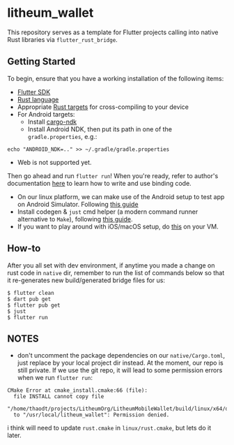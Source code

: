 # litheum_wallet

This repository serves as a template for Flutter projects calling into native Rust
libraries via `flutter_rust_bridge`.

## Getting Started

To begin, ensure that you have a working installation of the following items:
- [Flutter SDK](https://docs.flutter.dev/get-started/install)
- [Rust language](https://rustup.rs/)
- Appropriate [Rust targets](https://rust-lang.github.io/rustup/cross-compilation.html) for cross-compiling to your device
- For Android targets:
    - Install [cargo-ndk](https://github.com/bbqsrc/cargo-ndk#installing)
    - Install Android NDK, then put its path in one of the `gradle.properties`, e.g.:

```
echo "ANDROID_NDK=.." >> ~/.gradle/gradle.properties
```

- Web is not supported yet.

Then go ahead and run `flutter run`! When you're ready, refer to author's documentation
[here](https://fzyzcjy.github.io/flutter_rust_bridge/index.html)
to learn how to write and use binding code.

- On our linux platform, we can make use of the Android setup to test app on Android Simulator. Following [this guide](http://cjycode.com/flutter_rust_bridge/template/setup_android.html)
- Install codegen & `just` cmd helper (a modern command runner alternative to `Make`), following [this guide](http://cjycode.com/flutter_rust_bridge/template/generate_install.html).
- If you want to play around with iOS/macOS setup, do [this](http://cjycode.com/flutter_rust_bridge/template/setup_ios.html) on your VM. 


## How-to
After you all set with dev environment, if anytime you made a change on rust code in `native` dir, remember to run the list of commands below so that it re-generates new build/generated bridge files for us:
```
$ flutter clean
$ dart pub get
$ flutter pub get
$ just
$ flutter run
```

## NOTES
- don't uncomment the package dependencies on our `native/Cargo.toml`, just replace by your local project dir instead.
At the moment, our repo is still private. If we use the git repo, it will lead to some permission errors when we run `flutter run`:
```
CMake Error at cmake_install.cmake:66 (file):
  file INSTALL cannot copy file
  "/home/thaodt/projects/LitheumOrg/LitheumMobileWallet/build/linux/x64/debug/intermediates_do_not_run/litheum_wallet"
  to "/usr/local/litheum_wallet": Permission denied.
```
i think will need to update `rust.cmake` in `linux/rust.cmake`, but lets do it later.
